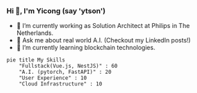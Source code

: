 ### Hi 👋, I'm Yicong (say 'ytson')

<!--
**Yc-Chen/Yc-Chen** is a ✨ _special_ ✨ repository because its `README.md` (this file) appears on your GitHub profile.

Here are some ideas to get you started:

- 🔭 I’m currently working on ...
- 🌱 I’m currently learning ...
- 👯 I’m looking to collaborate on ...
- 🤔 I’m looking for help with ...
- 💬 Ask me about ...
- 📫 How to reach me: ...
- 😄 Pronouns: ...
- ⚡ Fun fact: ...
-->

- 🔭 I’m currently working as Solution Architect at Philips in The Netherlands.
- 💬 Ask me about real world A.I. (Checkout my LinkedIn posts!)
- 🌱 I’m currently learning blockchain technologies.

```mermaid
pie title My Skills
    "Fullstack(Vue.js, NestJS)" : 60
    "A.I. (pytorch, FastAPI)" : 20
    "User Experience" : 10
    "Cloud Infrastructure" : 10
```
